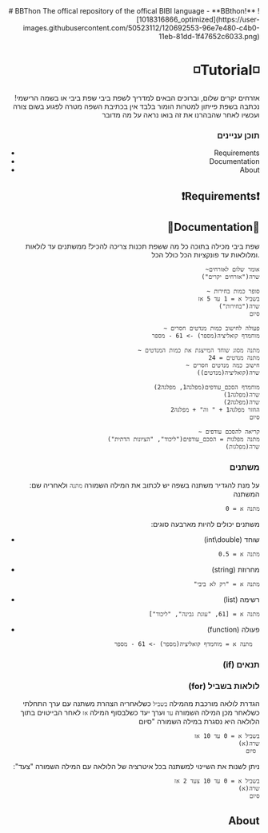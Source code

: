 <div align="right">
# BBThon
The offical repository of the offical BIBI language - **BBthon!**
![1018316866_optimized](https://user-images.githubusercontent.com/50523112/120692553-96e7e480-c4b0-11eb-81dd-1f47652c6033.png)

# ◽️Tutorial◽️

!אזרחים יקרים שלום, וברוכים הבאים למדריך לשפת ביבי
שפת ביבי או בשמה הרישמי נכתבה בשפת פייתון למטרות הומור בלבד אין בכתיבת השפה מטרה לפגוע בשום צורה
ועכשיו לאחר שהבהרנו את זה בואו נראה על מה מדובר
  
### **תוכן עניינים**
* Requirements
* Documentation
* About

## ❗️Requirements❗️
## 📄Documentation📄
שפת ביבי מכילה בתוכה כל מה ששפת תכנות צריכה להכיל!
ממשתנים עד לולאות ומלולאות עד פונקציות הכל כולל הכל.
```
~אומר שלום לאזרחים
שרה("אזרחים יקרים")

~ סופר כמות בחירות
בשביל א = 1 עד 5 אז
שרה("בחירות")
סיום

~ פעולה לחישוב כמות מנדטים חסרים
מוחמדף קואליציה(מספר) -> 61 - מספר

~ מתנה מסוג שוחד המייצגת את כמות המנדטים
מתנה מנדטים = 24
~ חישוב כמה מנדטים חסרים
שרה(קואליציה(מנדטים))

מוחמדף הסכם_עודפים(מפלגה1, מפלגה2)
שרה(מפלגה1)
שרה(מפלגה2)
החזר מפלגה1 + " וה" + מפלגה2
סיום

~ קריאה להסכם עודפים
מתנה מפלגות = הסכם_עודפים("ליכוד", "הציונות הדתית")
שרה(מפלגות)
```
### משתנים
:על מנת להגדיר משתנה בשפה יש לכתוב את המילה השמורה `מתנה` ולאחריה שם המשתנה
```
מתנה א = 0
```
:משתנים יכולים להיות מארבעה סוגים
* (int\double) שוחד
```
מתנה א = 0.5
```
* (string) מחרוזת
```
"מתנה א = "רק לא ביבי
```
* (list) רשימה
```
מתנה א = [61, "עוגת גבינה", "ליכוד"]
```
* (function) פעולה
```
מתנה א = מוחמדף קואליציה(מספר) -> 61 - מספר  
```
### (if) תנאים 
### (for) לולאות בשביל 
הגדרת לולאה מורכבת מהמילה `בשביל` כשלאחריה הצהרת משתנה עם ערך התחלתי כשלאחר מכן המילה השמורה `עד` וערך יעד כשלבסוף המילה `אז`
לאחר הבייטוים בתוך הלולאה היא נסגרת במילה השמורה "סיום
```
בשביל א = 0 עד 10 אז
שרה(א)
סיום 
```
:"ניתן לשנות את השיינוי למשתנה בכל איטרציה של הלולאה עם המילה השמורה "צעד
```
בשביל א = 0 עד 10 צעד 2 אז
שרה(א)
סיום
```
## About
</div>
